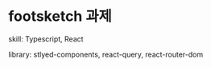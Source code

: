 # footsketch 과제

skill: Typescript, React

library: stlyed-components, react-query, react-router-dom
